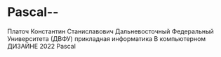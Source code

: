 # Pascal--
Платоч Константин Станиславович 
Дальневосточный Федеральный Университета (ДВФУ)
прикладная информатика В компьютерном ДИЗАЙНЕ 
2022 
Pascal
